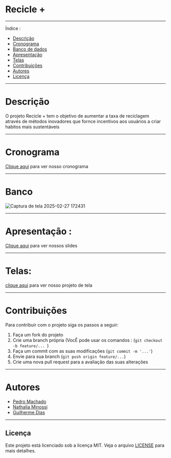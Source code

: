 # Recicle +
---

Índice :

- [Descrição](#Descrição)
- [Cronograma](#Cronograma)
- [Banco de dados](#Banco)
- [Apresentação](#Apresentação)
- [Telas](#Telas)
- [Contribuições](#Contribuições)
- [Autores](#Autores)
- [Licença](#Licença)
---
# Descrição

O projeto Recicle + tem o objetivo de aumentar a taxa de reciclagem através de métodos inovadores que fornce incentivos aos usuários a criar habitos mais sustentáveis

---

# Cronograma
[Clique aqui](https://trello.com/b/sxXisBDp/kanban-projeto-integrador) para ver nosso cronograma

---

# Banco
![Captura de tela 2025-02-27 172431](https://github.com/user-attachments/assets/fb372ab8-3176-4297-991b-440373013445)

---

# Apresentação : 

[Clique aqui](https://www.canva.com/design/DAGgIc0jo-s/86ZGRkdUFhSY46Y1MvnmBg/edit) para ver nossos slides

---


# Telas: 

[clique aqui](https://www.canva.com/design/DAGoAfUQtrA/qOCR_aO_PtICYkDq646fZg/edit) para ver nosso projeto de tela



---
# Contribuições

Para contribuir com o projeto siga os passos a seguir:

1. Faça um fork do projeto
2. Crie uma branch própria (VocÊ pode usar os comandos : (`git checkout -b feature/... `)
3. Faça um commit com as suas modificações (`git commit -m '...'`)
4. Envie para sua branch (`git push origin feature/...`)
5. Crie uma nova pull request para  a avaliação das suas alterações
---

# Autores

- [Pedro Machado](https://github.com/PedroMachadoGRP)
- [Nathalia Minossi](https://github.com/nathaliaminossi)
- [Guilherme Dias](https://github.com/guirs51)
---

## Licença

Este projeto está licenciado sob a licença MIT. Veja o arquivo [LICENSE](LICENSE) para mais detalhes.

